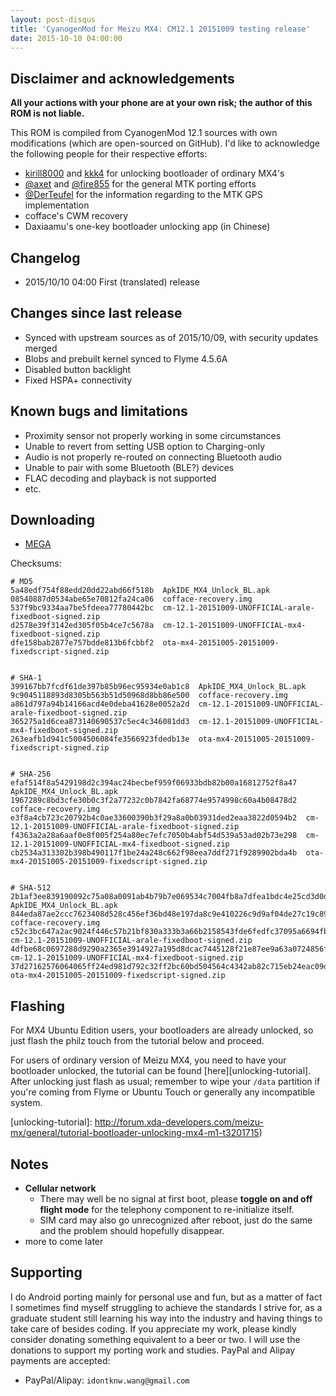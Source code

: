 ```yaml
---
layout: post-disqus
title: 'CyanogenMod for Meizu MX4: CM12.1 20151009 testing release'
date: 2015-10-10 04:00:00
---
```



## Disclaimer and acknowledgements

**All your actions with your phone are at your own risk; the author of this
ROM is not liable.**

This ROM is compiled from CyanogenMod 12.1 sources with own modifications
(which are open-sourced on GitHub). I'd like to acknowledge the following
people for their respective efforts:

* [kirill8000](http://4pda.ru/forum/index.php?showuser=4461476) and [kkk4](http://4pda.ru/forum/index.php?showuser=610367) for unlocking bootloader of ordinary MX4's
* [@axet](https://github.com/axet) and [@fire855](https://github.com/fire855) for the general MTK porting efforts
* [@DerTeufel](https://github.com/DerTeufel) for the information regarding to the MTK GPS implementation
* cofface's CWM recovery
* Daxiaamu's one-key bootloader unlocking app (in Chinese)


## Changelog

* 2015/10/10 04:00 First (translated) release


## Changes since last release

* Synced with upstream sources as of 2015/10/09, with security updates merged
* Blobs and prebuilt kernel synced to Flyme 4.5.6A
* Disabled button backlight
* Fixed HSPA+ connectivity


## Known bugs and limitations

* Proximity sensor not properly working in some circumstances
* Unable to revert from setting USB option to Charging-only
* Audio is not properly re-routed on connecting Bluetooth audio
* Unable to pair with some Bluetooth (BLE?) devices
* FLAC decoding and playback is not supported
* etc.


## Downloading

* [MEGA][mega]


[mega]: https://mega.nz/#F!p98B2AyK!QMeCacSnFZBzBIPlaNtiVQ


Checksums:

```
# MD5
5a48edf754f88edd20dd22abd66f518b  ApkIDE_MX4_Unlock_BL.apk
08540887d0534abe65e70812fa24ca06  cofface-recovery.img
537f9bc9334aa7be5fdeea77780442bc  cm-12.1-20151009-UNOFFICIAL-arale-fixedboot-signed.zip
d2578e39f3142ed305f05b4ce7c5678a  cm-12.1-20151009-UNOFFICIAL-mx4-fixedboot-signed.zip
dfe158bab2877e757bdde813b6fcbbf2  ota-mx4-20151005-20151009-fixedscript-signed.zip


# SHA-1
399167bb7fcdf61de397b85b96ec95934e0ab1c8  ApkIDE_MX4_Unlock_BL.apk
9c9045118893d8305b563b51d50968d8bb86e500  cofface-recovery.img
a861d797a94b14166acd4e0deba41628e0052a2d  cm-12.1-20151009-UNOFFICIAL-arale-fixedboot-signed.zip
365275a1d6cea873140690537c5ec4c346081dd3  cm-12.1-20151009-UNOFFICIAL-mx4-fixedboot-signed.zip
263eafb1d941c5004506084fe3566923fdedb13e  ota-mx4-20151005-20151009-fixedscript-signed.zip


# SHA-256
efaf514f8a5429198d2c394ac24becbef959f06933bdb82b00a16812752f8a47  ApkIDE_MX4_Unlock_BL.apk
1967289c8bd3cfe30b0c3f2a77232c0b7842fa68774e9574998c60a4b08478d2  cofface-recovery.img
e3f8a4cb723c20792b4c0ae33600390b3f29a8a0b03931ded2eaa3822d0594b2  cm-12.1-20151009-UNOFFICIAL-arale-fixedboot-signed.zip
f4363a2a28a6aaf0e8f005f254a80ec7efc7050b4abf54d539a53ad02b73e298  cm-12.1-20151009-UNOFFICIAL-mx4-fixedboot-signed.zip
cb2534a313302b398b490117f1be24a248c662f98eea7ddf271f9289902bda4b  ota-mx4-20151005-20151009-fixedscript-signed.zip


# SHA-512
2b1af3ee839190092c75a08a0091ab4b79b7e069534c7004fb8a7dfea1bdc4e25cd3d0da50541f8853387f18a0aeae106c808c91f3bd3e187be9b6033b1d73b5  ApkIDE_MX4_Unlock_BL.apk
844eda87ae2ccc7623408d528c456ef36bd48e197da8c9e410226c9d9af04de27c19c8984e9257f496b4aa9c3c73d5c022415422d917d14c2c8c5f7ffbe5955a  cofface-recovery.img
c52c3bc647a2ac9024f446c57b21bf830a333b3a66b2158543fde6fedfc37095a6694fbc6ccdf62a480e6cff4e1d820d733a49a4fd76c962a44bf79a6667e194  cm-12.1-20151009-UNOFFICIAL-arale-fixedboot-signed.zip
4dfbe68c0697288d9290a2365e3914927a195d8dcac7445128f21e87ee9a63a0724856f9cb993dcafe7372d81ba5ca687dbc2f251afe48eef443f9eddad351e5  cm-12.1-20151009-UNOFFICIAL-mx4-fixedboot-signed.zip
37d27162576064065ff24ed981d792c32ff2bc60bd504564c4342ab82c715eb24eac09dcbcd35e1b147cf3c17dbc755b7f646587305f04bffda5601d25c44273  ota-mx4-20151005-20151009-fixedscript-signed.zip
```


## Flashing

For MX4 Ubuntu Edition users, your bootloaders are already unlocked, so just flash the philz touch from the tutorial below and proceed.

For users of ordinary version of Meizu MX4, you need to have your bootloader unlocked, the tutorial can be found [here][unlocking-tutorial].
After unlocking just flash as usual; remember to wipe your `/data` partition if
you're coming from Flyme or Ubuntu Touch or generally any incompatible system.

[unlocking-tutorial]: http://forum.xda-developers.com/meizu-mx/general/tutorial-bootloader-unlocking-mx4-m1-t3201715)


## Notes

* **Cellular network**
    - There may well be no signal at first boot, please **toggle on and off flight mode** for the telephony component to re-initialize itself.
    - SIM card may also go unrecognized after reboot, just do the same and the problem should hopefully disappear.
* more to come later


## Supporting

I do Android porting mainly for personal use and fun, but as a matter of fact
I sometimes find myself struggling to achieve the standards I strive for, as
a graduate student still learning his way into the industry and having things
to take care of besides coding. If you appreciate my work, please kindly
consider donating something equivalent to a beer or two. I will use the
donations to support my porting work and studies. PayPal and Alipay payments are
accepted:

* PayPal/Alipay: `idontknw.wang@gmail.com`


<!-- vim:set ai et ts=4 sw=4 sts=4 fenc=utf-8: -->
